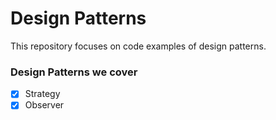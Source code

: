 # Design Patterns

This repository focuses on code examples of design patterns.

### Design Patterns we cover

- [x] Strategy
- [x] Observer
